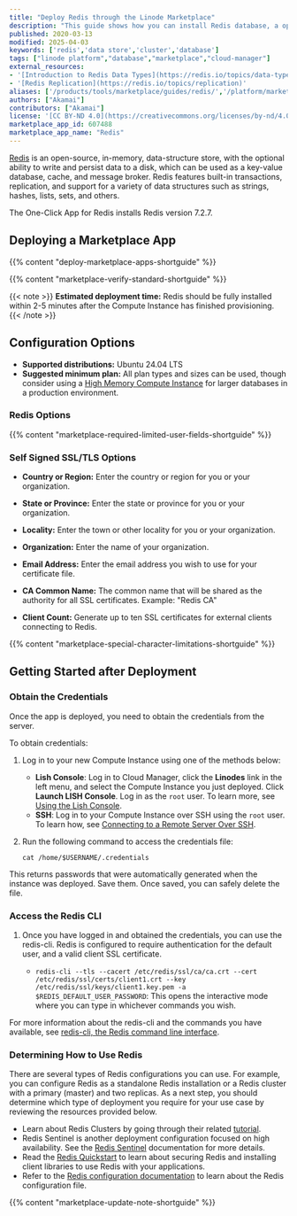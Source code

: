```yaml
---
title: "Deploy Redis through the Linode Marketplace"
description: "This guide shows how you can install Redis database, a open-source, in-memory, data structure store, with optional write and persistence of data on a disk."
published: 2020-03-13
modified: 2025-04-03
keywords: ['redis','data store','cluster','database']
tags: ["linode platform","database","marketplace","cloud-manager"]
external_resources:
- '[Introduction to Redis Data Types](https://redis.io/topics/data-types-intro)'
- '[Redis Replication](https://redis.io/topics/replication)'
aliases: ['/products/tools/marketplace/guides/redis/','/platform/marketplace/how-to-deploy-redis-with-marketplace-apps/','/platform/one-click/how-to-deploy-redis-with-one-click-apps/','/guides/how-to-deploy-redis-witwh-one-click-apps/','/guides/how-to-deploy-redis-with-marketplace-apps/','/guides/redis-marketplace-app/']
authors: ["Akamai"]
contributors: ["Akamai"]
license: '[CC BY-ND 4.0](https://creativecommons.org/licenses/by-nd/4.0)'
marketplace_app_id: 607488
marketplace_app_name: "Redis"
---
```


[Redis](https://redis.io/) is an open-source, in-memory, data-structure store, with the optional ability to write and persist data to a disk, which can be used as a key-value database, cache, and message broker. Redis features built-in transactions, replication, and support for a variety of data structures such as strings, hashes, lists, sets, and others.

The One-Click App for Redis installs Redis version 7.2.7.

## Deploying a Marketplace App

{{% content "deploy-marketplace-apps-shortguide" %}}

{{% content "marketplace-verify-standard-shortguide" %}}

{{< note >}}
**Estimated deployment time:** Redis should be fully installed within 2-5 minutes after the Compute Instance has finished provisioning.
{{< /note >}}

## Configuration Options

- **Supported distributions:** Ubuntu 24.04 LTS
- **Suggested minimum plan:** All plan types and sizes can be used, though consider using a [High Memory Compute Instance](https://www.linode.com/products/high-memory/) for larger databases in a production environment.

### Redis Options

{{% content "marketplace-required-limited-user-fields-shortguide" %}}

### Self Signed SSL/TLS Options

- **Country or Region:** Enter the country or region for you or your organization.

- **State or Province:** Enter the state or province for you or your organization.

- **Locality:** Enter the town or other locality for you or your organization.

- **Organization:** Enter the name of your organization.

- **Email Address:** Enter the email address you wish to use for your certificate file.

- **CA Common Name:** The common name that will be shared as the authority for all SSL certificates. Example: "Redis CA"

- **Client Count:** Generate up to ten SSL certificates for external clients connecting to Redis. 

{{% content "marketplace-special-character-limitations-shortguide" %}}

## Getting Started after Deployment

### Obtain the Credentials

Once the app is deployed, you need to obtain the credentials from the server.

To obtain credentials:

1.  Log in to your new Compute Instance using one of the methods below:

    - **Lish Console**: Log in to Cloud Manager, click the **Linodes** link in the left menu, and select the Compute Instance you just deployed. Click **Launch LISH Console**. Log in as the `root` user. To learn more, see [Using the Lish Console](/docs/products/compute/compute-instances/guides/lish/).
    - **SSH**: Log in to your Compute Instance over SSH using the `root` user. To learn how, see [Connecting to a Remote Server Over SSH](/docs/guides/connect-to-server-over-ssh/).

1.  Run the following command to access the credentials file:

    ```command
    cat /home/$USERNAME/.credentials
    ```

This returns passwords that were automatically generated when the instance was deployed. Save them. Once saved, you can safely delete the file.


### Access the Redis CLI

1.  Once you have logged in and obtained the credentials, you can use the redis-cli. Redis is configured to require authentication for the default user, and a valid client SSL certificate. 

    - `redis-cli --tls --cacert /etc/redis/ssl/ca/ca.crt --cert /etc/redis/ssl/certs/client1.crt --key /etc/redis/ssl/keys/client1.key.pem -a $REDIS_DEFAULT_USER_PASSWORD`: This opens the interactive mode where you can type in whichever commands you wish. 

For more information about the redis-cli and the commands you have available, see [redis-cli, the Redis command line interface](https://redis.io/topics/rediscli).

### Determining How to Use Redis

There are several types of Redis configurations you can use. For example, you can configure Redis as a standalone Redis installation or a Redis cluster with a primary (master) and two replicas. As a next step, you should determine which type of deployment you require for your use case by reviewing the resources provided below.

- Learn about Redis Clusters by going through their related [tutorial](https://redis.io/topics/cluster-tutorial).
- Redis Sentinel is another deployment configuration focused on high availability. See the [Redis Sentinel](https://redis.io/topics/sentinel) documentation for more details.
- Read the [Redis Quickstart](https://redis.io/topics/quickstart) to learn about securing Redis and installing client libraries to use Redis with your applications.
- Refer to the [Redis configuration documentation](https://redis.io/topics/config) to learn about the Redis configuration file.

{{% content "marketplace-update-note-shortguide" %}}